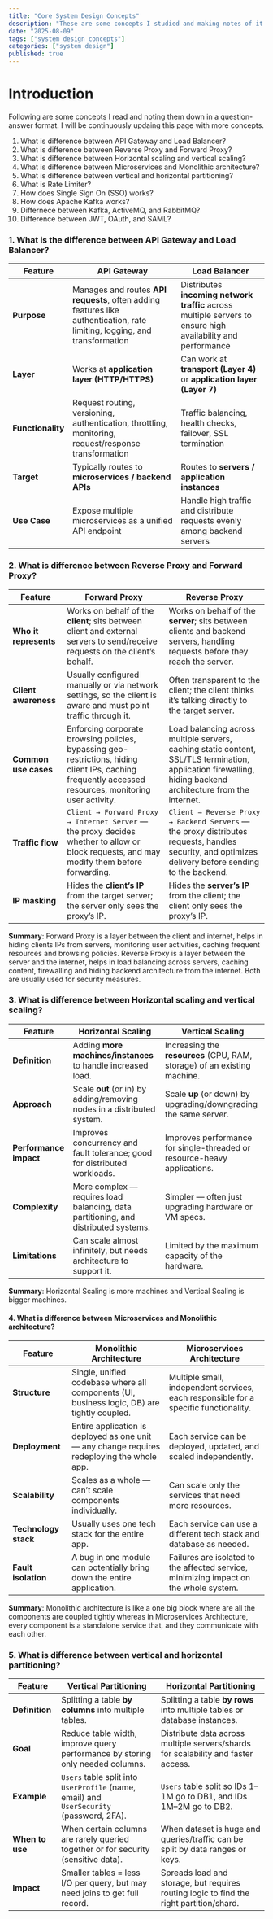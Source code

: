 ```yaml
---
title: "Core System Design Concepts"
description: "These are some concepts I studied and making notes of it here."
date: "2025-08-09"
tags: ["system design concepts"] 
categories: ["system design"]
published: true
---
```


# Introduction 

Following are some concepts I read and noting them down in a question-answer format. I will be continuously updaing this page with more concepts.

1. What is difference between API Gateway and Load Balancer?
2. What is difference between Reverse Proxy and Forward Proxy?
3. What is difference between Horizontal scaling and vertical scaling?
4. What is difference between Microservices and Monolithic architecture?
5. What is difference between vertical and horizontal partitioning?
6. What is Rate Limiter?
7. How does Single Sign On (SSO) works?
8. How does Apache Kafka works?
9. Differnece between Kafka, ActiveMQ, and RabbitMQ?
10. Difference between JWT, OAuth, and SAML?

### 1. What is the difference between API Gateway and Load Balancer?

| Feature           | API Gateway                                                                                                                | Load Balancer                                                                                                |
| ----------------- | -------------------------------------------------------------------------------------------------------------------------- | ------------------------------------------------------------------------------------------------------------ |
| **Purpose**       | Manages and routes **API requests**, often adding features like authentication, rate limiting, logging, and transformation | Distributes **incoming network traffic** across multiple servers to ensure high availability and performance |
| **Layer**         | Works at **application layer (HTTP/HTTPS)**                                                                                | Can work at **transport (Layer 4)** or **application layer (Layer 7)**                                       |
| **Functionality** | Request routing, versioning, authentication, throttling, monitoring, request/response transformation                       | Traffic balancing, health checks, failover, SSL termination                                                  |
| **Target**        | Typically routes to **microservices / backend APIs**                                                                       | Routes to **servers / application instances**                                                                |
| **Use Case**      | Expose multiple microservices as a unified API endpoint                                                                    | Handle high traffic and distribute requests evenly among backend servers                                     |

### 2. What is difference between Reverse Proxy and Forward Proxy?

| Feature               | Forward Proxy                                                                                                                                          | Reverse Proxy                                                                                                                                                |
| --------------------- | ------------------------------------------------------------------------------------------------------------------------------------------------------ | ------------------------------------------------------------------------------------------------------------------------------------------------------------ |
| **Who it represents** | Works on behalf of the **client**; sits between client and external servers to send/receive requests on the client’s behalf.                           | Works on behalf of the **server**; sits between clients and backend servers, handling requests before they reach the server.                                 |
| **Client awareness**  | Usually configured manually or via network settings, so the client is aware and must point traffic through it.                                         | Often transparent to the client; the client thinks it’s talking directly to the target server.                                                               |
| **Common use cases**  | Enforcing corporate browsing policies, bypassing geo-restrictions, hiding client IPs, caching frequently accessed resources, monitoring user activity. | Load balancing across multiple servers, caching static content, SSL/TLS termination, application firewalling, hiding backend architecture from the internet. |
| **Traffic flow**      | `Client → Forward Proxy → Internet Server` — the proxy decides whether to allow or block requests, and may modify them before forwarding.              | `Client → Reverse Proxy → Backend Servers` — the proxy distributes requests, handles security, and optimizes delivery before sending to the backend.         |
| **IP masking**        | Hides the **client’s IP** from the target server; the server only sees the proxy’s IP.                                                                 | Hides the **server’s IP** from the client; the client only sees the proxy’s IP.                                                                              |

**Summary**: Forward Proxy is a layer between the client and internet, helps in hiding clients IPs from servers, monitoring user activities, caching frequent resources and browsing policies. Reverse Proxy is a layer between the server and the internet, helps in load balancing across servers, caching content, firewalling and hiding backend architecture from the internet. Both are usually used for security measures.

### 3. What is difference between Horizontal scaling and vertical scaling?

| Feature                | Horizontal Scaling                                                                  | Vertical Scaling                                                         |
| ---------------------- | ----------------------------------------------------------------------------------- | ------------------------------------------------------------------------ |
| **Definition**         | Adding **more machines/instances** to handle increased load.                        | Increasing the **resources** (CPU, RAM, storage) of an existing machine. |
| **Approach**           | Scale **out** (or in) by adding/removing nodes in a distributed system.             | Scale **up** (or down) by upgrading/downgrading the same server.         |
| **Performance impact** | Improves concurrency and fault tolerance; good for distributed workloads.           | Improves performance for single-threaded or resource-heavy applications. |
| **Complexity**         | More complex — requires load balancing, data partitioning, and distributed systems. | Simpler — often just upgrading hardware or VM specs.                     |
| **Limitations**        | Can scale almost infinitely, but needs architecture to support it.                  | Limited by the maximum capacity of the hardware.                         |

**Summary**: Horizontal Scaling is more machines and Vertical Scaling is bigger machines.

#### 4. What is difference between Microservices and Monolithic architecture? 

| Feature              | Monolithic Architecture                                                                     | Microservices Architecture                                                            |
| -------------------- | ------------------------------------------------------------------------------------------- | ------------------------------------------------------------------------------------- |
| **Structure**        | Single, unified codebase where all components (UI, business logic, DB) are tightly coupled. | Multiple small, independent services, each responsible for a specific functionality.  |
| **Deployment**       | Entire application is deployed as one unit — any change requires redeploying the whole app. | Each service can be deployed, updated, and scaled independently.                      |
| **Scalability**      | Scales as a whole — can’t scale components individually.                                    | Can scale only the services that need more resources.                                 |
| **Technology stack** | Usually uses one tech stack for the entire app.                                             | Each service can use a different tech stack and database as needed.                   |
| **Fault isolation**  | A bug in one module can potentially bring down the entire application.                      | Failures are isolated to the affected service, minimizing impact on the whole system. |

**Summary**: Monolithic architecture is like a one big block where are all the components are coupled tightly whereas in Microservices Architecture, every component is a standalone service that, and they communicate with each other.

### 5. What is difference between vertical and horizontal partitioning?

| Feature         | Vertical Partitioning                                                                    | Horizontal Partitioning                                                                 |
| --------------- | ---------------------------------------------------------------------------------------- | --------------------------------------------------------------------------------------- |
| **Definition**  | Splitting a table **by columns** into multiple tables.                                   | Splitting a table **by rows** into multiple tables or database instances.               |
| **Goal**        | Reduce table width, improve query performance by storing only needed columns.            | Distribute data across multiple servers/shards for scalability and faster access.       |
| **Example**     | `Users` table split into `UserProfile` (name, email) and `UserSecurity` (password, 2FA). | `Users` table split so IDs 1–1M go to DB1, and IDs 1M–2M go to DB2.                     |
| **When to use** | When certain columns are rarely queried together or for security (sensitive data).       | When dataset is huge and queries/traffic can be split by data ranges or keys.           |
| **Impact**      | Smaller tables = less I/O per query, but may need joins to get full record.              | Spreads load and storage, but requires routing logic to find the right partition/shard. |




